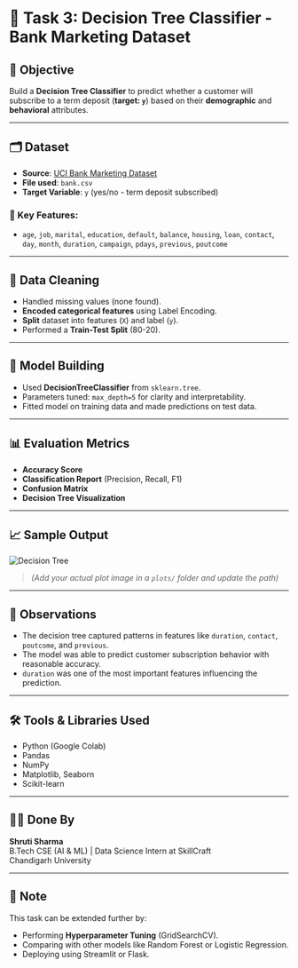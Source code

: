# 🌳 Task 3: Decision Tree Classifier - Bank Marketing Dataset

## 📌 Objective

Build a **Decision Tree Classifier** to predict whether a customer will subscribe to a term deposit (**target: `y`**) based on their **demographic** and **behavioral** attributes.

---

## 🗂️ Dataset

- **Source**: [UCI Bank Marketing Dataset](https://archive.ics.uci.edu/ml/datasets/bank+marketing)
- **File used**: `bank.csv`
- **Target Variable**: `y` (yes/no - term deposit subscribed)

### 🔑 Key Features:
- `age`, `job`, `marital`, `education`, `default`, `balance`, `housing`, `loan`, `contact`, `day`, `month`, `duration`, `campaign`, `pdays`, `previous`, `poutcome`

---

## 🧹 Data Cleaning

- Handled missing values (none found).
- **Encoded categorical features** using Label Encoding.
- **Split** dataset into features (`X`) and label (`y`).
- Performed a **Train-Test Split** (80-20).

---

## 🤖 Model Building

- Used **DecisionTreeClassifier** from `sklearn.tree`.
- Parameters tuned: `max_depth=5` for clarity and interpretability.
- Fitted model on training data and made predictions on test data.

---

## 📊 Evaluation Metrics

- **Accuracy Score**
- **Classification Report** (Precision, Recall, F1)
- **Confusion Matrix**
- **Decision Tree Visualization**

---

## 📈 Sample Output

![Decision Tree](plots/decision_tree.png)

> *(Add your actual plot image in a `plots/` folder and update the path)*

---

## 🧠 Observations

- The decision tree captured patterns in features like `duration`, `contact`, `poutcome`, and `previous`.
- The model was able to predict customer subscription behavior with reasonable accuracy.
- `duration` was one of the most important features influencing the prediction.

---

## 🛠️ Tools & Libraries Used

- Python (Google Colab)
- Pandas
- NumPy
- Matplotlib, Seaborn
- Scikit-learn

---

## 👩‍💻 Done By

**Shruti Sharma**  
B.Tech CSE (AI & ML) | Data Science Intern at SkillCraft  
Chandigarh University

---

## 📌 Note

This task can be extended further by:
- Performing **Hyperparameter Tuning** (GridSearchCV).
- Comparing with other models like Random Forest or Logistic Regression.
- Deploying using Streamlit or Flask.
